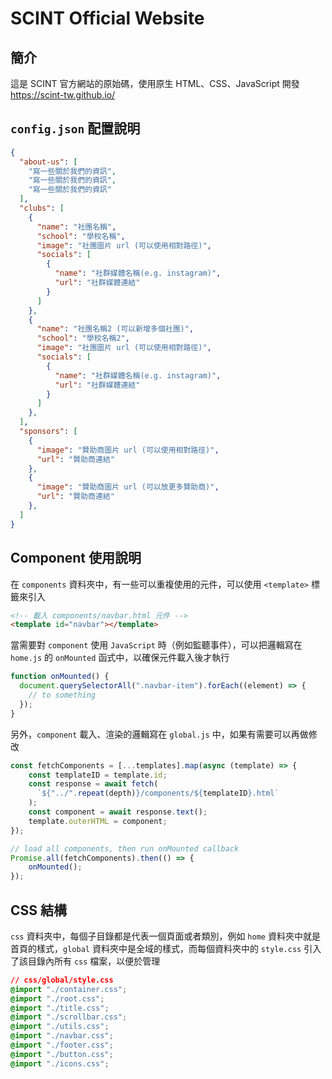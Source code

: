 # SCINT Official Website
## 簡介

這是 SCINT 官方網站的原始碼，使用原生 HTML、CSS、JavaScript 開發
https://scint-tw.github.io/

## `config.json` 配置說明

```json
{
  "about-us": [
    "寫一些關於我們的資訊",
    "寫一些關於我們的資訊",
    "寫一些關於我們的資訊"
  ],
  "clubs": [
    {
      "name": "社團名稱",
      "school": "學校名稱",
      "image": "社團圖片 url (可以使用相對路徑)",
      "socials": [
        {
          "name": "社群媒體名稱(e.g. instagram)",
          "url": "社群媒體連結"
        }
      ]
    },
    {
      "name": "社團名稱2 (可以新增多個社團)",
      "school": "學校名稱2",
      "image": "社團圖片 url (可以使用相對路徑)",
      "socials": [
        {
          "name": "社群媒體名稱(e.g. instagram)",
          "url": "社群媒體連結"
        }
      ]
    },
  ],
  "sponsors": [
    {
      "image": "贊助商圖片 url (可以使用相對路徑)",
      "url": "贊助商連結"
    },
    {
      "image": "贊助商圖片 url (可以放更多贊助商)",
      "url": "贊助商連結"
    },
  ]
}

```

## Component 使用說明

在 `components` 資料夾中，有一些可以重複使用的元件，可以使用 `<template>` 標籤來引入
```html
<!-- 載入 components/navbar.html 元件 -->
<template id="navbar"></template>
```
當需要對 `component` 使用 `JavaScript` 時（例如監聽事件），可以把邏輯寫在 `home.js` 的 `onMounted` 函式中，以確保元件載入後才執行
```js
function onMounted() {
  document.querySelectorAll(".navbar-item").forEach((element) => {
    // to something
  });
}
```
另外，`component` 載入、渲染的邏輯寫在 `global.js` 中，如果有需要可以再做修改
```js
const fetchComponents = [...templates].map(async (template) => {
    const templateID = template.id;
    const response = await fetch(
      `${"../".repeat(depth)}/components/${templateID}.html`
    );
    const component = await response.text();
    template.outerHTML = component;
});

// load all components, then run onMounted callback
Promise.all(fetchComponents).then(() => {
    onMounted();
});
```

## CSS 結構 
`css` 資料夾中，每個子目錄都是代表一個頁面或者類別，例如 `home` 資料夾中就是首頁的樣式，`global` 資料夾中是全域的樣式，而每個資料夾中的 `style.css` 引入了該目錄內所有 `css` 檔案，以便於管理

```css
// css/global/style.css
@import "./container.css";
@import "./root.css";
@import "./title.css";
@import "./scrollbar.css";
@import "./utils.css";
@import "./navbar.css";
@import "./footer.css";
@import "./button.css";
@import "./icons.css";
```